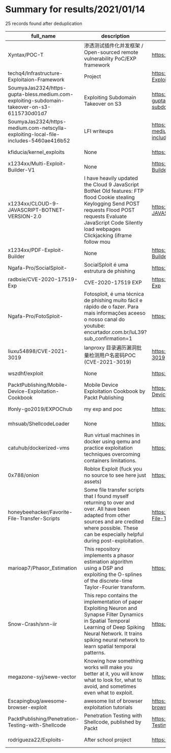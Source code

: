 
# Summary for results/2021/01/14
    
25 records found after deduplication

| full_name | description | html_url | matched_list | matched_count | pushed_at | size | stargazers_count | language | forks_count |
|---------------------------------------------------------------------------------------------|------------------------------------------------------------------------------------------------------------------------------------------------------------------------------------------------------------------------------------------------------------------|----------------------------------------------------------------------------------------------------------------|-----------------------|-----------------|---------------------------|--------|--------------------|------------|---------------|
| Xyntax/POC-T | 渗透测试插件化并发框架 / Open-sourced remote vulnerability PoC/EXP framework | https://github.com/Xyntax/POC-T | ['vulnerability poc'] | 1 | 2021-01-14 07:27:48+00:00 | 1936 | 1671 | Python | 759 |
| techq4/Infrastructure-Exploitaion-Framework | Project | https://github.com/techq4/Infrastructure-Exploitaion-Framework | ['exploit'] | 1 | 2021-01-14 07:09:08+00:00 | 35 | 0 | Python | 0 |
| SoumyaJas2324/https-gupta-bless.medium.com-exploiting-subdomain-takeover-on-s3-6115730d01d7 | Exploiting Subdomain Takeover on S3 | https://github.com/SoumyaJas2324/https-gupta-bless.medium.com-exploiting-subdomain-takeover-on-s3-6115730d01d7 | ['exploit'] | 1 | 2021-01-14 21:55:46+00:00 | 0 | 0 | | 0 |
| SoumyaJas2324/https-medium.com-netscylla-exploiting-local-file-includes-5460ae416b52 | LFI writeups | https://github.com/SoumyaJas2324/https-medium.com-netscylla-exploiting-local-file-includes-5460ae416b52 | ['exploit'] | 1 | 2021-01-14 21:39:24+00:00 | 0 | 0 | | 0 |
| kfiducia/kernel_exploits | None | https://github.com/kfiducia/kernel_exploits | ['exploit'] | 1 | 2021-01-14 17:53:25+00:00 | 6 | 0 | C | 0 |
| x1234xx/Multi-Exploit-Builder-V1 | None | https://github.com/x1234xx/Multi-Exploit-Builder-V1 | ['exploit'] | 1 | 2021-01-14 15:53:30+00:00 | 1049 | 1 | | 3 |
| x1234xx/CLOUD-9-JAVASCRIPT-BOTNET-VERSION-2.0 | I have heavily updated the Cloud 9 JavaScript BotNet Old features: FTP flood Cookie stealing Keylogging Send POST requests Flood POST requests Evaluate JavaScript Code Silently load webpages Clickjacking (iframe follow mou | https://github.com/x1234xx/CLOUD-9-JAVASCRIPT-BOTNET-VERSION-2.0 | ['exploit'] | 1 | 2021-01-14 14:31:02+00:00 | 114 | 10 | | 5 |
| x1234xx/PDF-Exploit-Builder | None | https://github.com/x1234xx/PDF-Exploit-Builder | ['exploit'] | 1 | 2021-01-14 13:54:27+00:00 | 2114 | 2 | | 5 |
| Ngafa-Pro/SocialSploit- | SocialSploit é uma estrutura de phishing | https://github.com/Ngafa-Pro/SocialSploit- | ['sploit'] | 1 | 2021-01-14 11:47:45+00:00 | 2 | 0 | nan | 0 |
| radbsie/CVE-2020-17519-Exp | CVE-2020-17519 EXP | https://github.com/radbsie/CVE-2020-17519-Exp | ['cve-2'] | 1 | 2021-01-14 10:46:52+00:00 | 2 | 0 | Go | 0 |
| Ngafa-Pro/FotoSploit- | Fotosploit, é uma técnica de phishing muito fácil e rápido de o fazer. Para mais informações aceeso o nosso canal do youtube: encurtador.com.br/luL39?sub_confirmation=1 | https://github.com/Ngafa-Pro/FotoSploit- | ['sploit'] | 1 | 2021-01-14 10:34:09+00:00 | 11 | 2 | nan | 0 |
| liuxu54898/CVE-2021-3019 | lanproxy 目录遍历漏洞批量检测用户名密码POC (CVE-2021-3019) | https://github.com/liuxu54898/CVE-2021-3019 | ['cve poc', 'cve-2'] | 2 | 2021-01-14 07:52:31+00:00 | 129 | 1 | Python | 1 |
| wszdhf/exploit | None | https://github.com/wszdhf/exploit | ['exploit'] | 1 | 2021-01-14 04:03:50+00:00 | 0 | 0 | | 0 |
| PacktPublishing/Mobile-Device-Exploitation-Cookbook | Mobile Device Exploitation Cookbook by Packt Publishing | https://github.com/PacktPublishing/Mobile-Device-Exploitation-Cookbook | ['exploit'] | 1 | 2021-01-14 08:38:23+00:00 | 1 | 1 | | 2 |
| Ifonly-go2019/EXPOChub | my exp and poc | https://github.com/Ifonly-go2019/EXPOChub | ['exploit'] | 1 | 2021-01-14 03:41:10+00:00 | 1 | 0 | | 0 |
| mhsuab/ShellcodeLoader | None | https://github.com/mhsuab/ShellcodeLoader | ['shellcode'] | 1 | 2021-01-14 02:20:51+00:00 | 3 | 1 | C++ | 0 |
| catuhub/dockerized-vms | Run virtual machines in docker using qemu and practice exploitation techniques overcoming containers limitations. | https://github.com/catuhub/dockerized-vms | ['exploit'] | 1 | 2021-01-14 18:18:25+00:00 | 11 | 5 | Shell | 2 |
| 0x788/onion | Roblox Exploit (fuck you no source to see here just assets) | https://github.com/0x788/onion | ['exploit'] | 1 | 2021-01-14 20:11:36+00:00 | 10409 | 0 | | 0 |
| honeybeehacker/Favorite-File-Transfer-Scripts | Some file transfer scripts that I found myself returning to over and over. All have been adapted from other sources and are credited where possible. These can be especially helpful during post-exploitation. | https://github.com/honeybeehacker/Favorite-File-Transfer-Scripts | ['exploit'] | 1 | 2021-01-14 20:06:57+00:00 | 14 | 0 | | 0 |
| marioap7/Phasor_Estimation | This repository implements a phasor estimation algorithm using a DSP and exploiting the O-splines of the discrete-time Taylor-Fourier transform. | https://github.com/marioap7/Phasor_Estimation | ['exploit'] | 1 | 2021-01-14 20:07:42+00:00 | 428 | 0 | | 0 |
| Snow-Crash/snn-iir | This repo contains the implementation of paper Exploiting Neuron and Synapse Filter Dynamics in Spatial Temporal Learning of Deep Spiking Neural Network. It trains spiking neural network to learn spatial temporal patterns. | https://github.com/Snow-Crash/snn-iir | ['exploit'] | 1 | 2021-01-14 21:20:14+00:00 | 47952 | 36 | Python | 3 |
| megazone-syj/sewe-vector | Knowing how something works will make you better at it, you will know what to look for, what to avoid, and sometimes even what to exploit. | https://github.com/megazone-syj/sewe-vector | ['exploit'] | 1 | 2021-01-14 20:32:15+00:00 | 114 | 0 | C++ | 0 |
| Escapingbug/awesome-browser-exploit | awesome list of browser exploitation tutorials | https://github.com/Escapingbug/awesome-browser-exploit | ['exploit'] | 1 | 2021-01-14 01:47:36+00:00 | 37 | 1333 | | 238 |
| PacktPublishing/Penetration-Testing-with-Shellcode | Penetration Testing with Shellcode, published by Packt | https://github.com/PacktPublishing/Penetration-Testing-with-Shellcode | ['shellcode'] | 1 | 2021-01-14 14:50:48+00:00 | 22 | 18 | Python | 18 |
| rodrigueza22/Exploits- | After school project | https://github.com/rodrigueza22/Exploits- | ['exploit'] | 1 | 2021-01-14 23:34:25+00:00 | 3 | 0 | | 0 |
